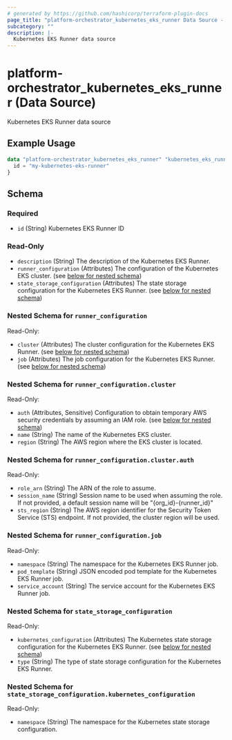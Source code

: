 ```yaml
---
# generated by https://github.com/hashicorp/terraform-plugin-docs
page_title: "platform-orchestrator_kubernetes_eks_runner Data Source - platform-orchestrator"
subcategory: ""
description: |-
  Kubernetes EKS Runner data source
---
```


# platform-orchestrator_kubernetes_eks_runner (Data Source)

Kubernetes EKS Runner data source

## Example Usage

```terraform
data "platform-orchestrator_kubernetes_eks_runner" "kubernetes_eks_runner" {
  id = "my-kubernetes-eks-runner"
}
```

<!-- schema generated by tfplugindocs -->
## Schema

### Required

- `id` (String) Kubernetes EKS Runner ID

### Read-Only

- `description` (String) The description of the Kubernetes EKS Runner.
- `runner_configuration` (Attributes) The configuration of the Kubernetes EKS cluster. (see [below for nested schema](#nestedatt--runner_configuration))
- `state_storage_configuration` (Attributes) The state storage configuration for the Kubernetes EKS Runner. (see [below for nested schema](#nestedatt--state_storage_configuration))

<a id="nestedatt--runner_configuration"></a>
### Nested Schema for `runner_configuration`

Read-Only:

- `cluster` (Attributes) The cluster configuration for the Kubernetes EKS Runner. (see [below for nested schema](#nestedatt--runner_configuration--cluster))
- `job` (Attributes) The job configuration for the Kubernetes EKS Runner. (see [below for nested schema](#nestedatt--runner_configuration--job))

<a id="nestedatt--runner_configuration--cluster"></a>
### Nested Schema for `runner_configuration.cluster`

Read-Only:

- `auth` (Attributes, Sensitive) Configuration to obtain temporary AWS security credentials by assuming an IAM role. (see [below for nested schema](#nestedatt--runner_configuration--cluster--auth))
- `name` (String) The name of the Kubernetes EKS cluster.
- `region` (String) The AWS region where the EKS cluster is located.

<a id="nestedatt--runner_configuration--cluster--auth"></a>
### Nested Schema for `runner_configuration.cluster.auth`

Read-Only:

- `role_arn` (String) The ARN of the role to assume.
- `session_name` (String) Session name to be used when assuming the role. If not provided, a default session name will be "{org_id}-{runner_id}"
- `sts_region` (String) The AWS region identifier for the Security Token Service (STS) endpoint. If not provided, the cluster region will be used.



<a id="nestedatt--runner_configuration--job"></a>
### Nested Schema for `runner_configuration.job`

Read-Only:

- `namespace` (String) The namespace for the Kubernetes EKS Runner job.
- `pod_template` (String) JSON encoded pod template for the Kubernetes EKS Runner job.
- `service_account` (String) The service account for the Kubernetes EKS Runner job.



<a id="nestedatt--state_storage_configuration"></a>
### Nested Schema for `state_storage_configuration`

Read-Only:

- `kubernetes_configuration` (Attributes) The Kubernetes state storage configuration for the Kubernetes EKS Runner. (see [below for nested schema](#nestedatt--state_storage_configuration--kubernetes_configuration))
- `type` (String) The type of state storage configuration for the Kubernetes EKS Runner.

<a id="nestedatt--state_storage_configuration--kubernetes_configuration"></a>
### Nested Schema for `state_storage_configuration.kubernetes_configuration`

Read-Only:

- `namespace` (String) The namespace for the Kubernetes state storage configuration.
